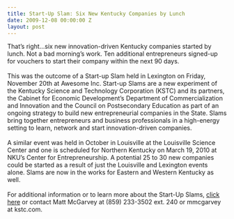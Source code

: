 ```yaml
---
title: Start-Up Slam: Six New Kentucky Companies by Lunch
date: 2009-12-08 00:00:00 Z
layout: post
---
```

 
<p>That&rsquo;s right&hellip;six new innovation-driven Kentucky companies started by lunch. Not a bad morning&rsquo;s work. Ten additional entrepreneurs signed-up for vouchers to start their company within the next 90 days. <br/><br/>This was the outcome of a Start-up Slam held in Lexington on Friday, November 20th at Awesome Inc. Start-up Slams are a new experiment of the Kentucky Science and Technology Corporation (KSTC) and its partners, the Cabinet for Economic Development&rsquo;s Department of Commercialization and Innovation and the Council on Postsecondary Education as part of an ongoing strategy to build new entrepreneurial companies in the State. Slams bring together entrepreneurs and business professionals in a high-energy setting to learn, network and start innovation-driven companies. <br/><br/>A similar event was held in October in Louisville at the Louisville Science Center and one is scheduled for Northern Kentucky on March 19, 2010 at NKU&rsquo;s Center for Entrepreneurship. A potential 25 to 30 new companies could be started as a result of just the Louisville and Lexington events alone. Slams are now in the works for Eastern and Western Kentucky as well. <br/><br/>For additional information or to learn more about the Start-Up Slams, <a href="http://startupslam.wordpress.com/" target="_blank">click here</a> or contact Matt McGarvey at (859) 233-3502 ext. 240 or mmcgarvey at kstc.com.</p>
